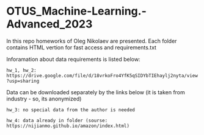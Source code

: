 # OTUS_Machine-Learning.-Advanced_2023

In this repo homeworks of Oleg Nikolaev are presented. Each folder contains HTML vertion for fast access and requirements.txt 

Inforamation about data requirements is listed below:

```hw_1, hw_2: https://drive.google.com/file/d/18vrkoFro4YfK5qSIDYbTIEhaylj2nyta/view?usp=sharing```

Data can be downloaded separately by the links below (it is taken from industry - so, its anonymized)

```hw_3: no special data from the author is needed```

```hw_4: data already in folder (sourse: https://nijianmo.github.io/amazon/index.html)```
